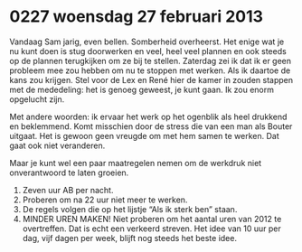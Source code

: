# 0227 woensdag 27 februari 2013
Vandaag Sam jarig, even bellen. Somberheid overheerst. Het enige wat je nu kunt doen is stug doorwerken en veel, heel veel plannen en ook steeds op de plannen terugkijken om ze bij te stellen. Zaterdag zei ik dat ik er geen probleem mee zou hebben om nu te stoppen met werken. Als ik daartoe de kans zou krijgen. Stel voor de Lex en René hier de kamer in zouden stappen met de mededeling: het is genoeg geweest, je kunt gaan. Ik zou enorm opgelucht zijn.

Met andere woorden: ik ervaar het werk op het ogenblik als heel drukkend en beklemmend. Komt misschien door de stress die van een man als Bouter uitgaat. Het is gewoon geen vreugde om met hem samen te werken. Dat gaat ook niet veranderen.

Maar je kunt wel een paar maatregelen nemen om de werkdruk niet onverantwoord te laten groeien.

1.	Zeven uur AB per nacht.
2.	Proberen om na 22 uur niet meer te werken.
3.	De regels volgen die op het lijstje “Als ik sterk ben” staan.
4.	MINDER UREN MAKEN! Niet proberen om het aantal uren van 2012 te overtreffen. Dat is echt een verkeerd streven. Het idee van 10 uur per dag, vijf dagen per week, blijft nog steeds het beste idee.



